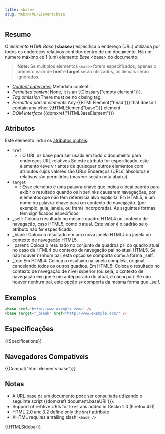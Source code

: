 ```yaml
---
title: <base>
slug: Web/HTML/Element/base
---
```


## Resumo

O _elemento HTML Base_ (**\<base>**) especifica o endereço (URL) utilizada por todos os endereços relativos contidos dentro de um documento. Há um número máximo de 1 (um) elemento _Base_ \<base> do documento.

> **Note:** Se multiplos elementos `<base>` forem especificados, apenas o primeiro valor de **href** e **target** serão utilizados, os demais serão ignorados.

- _[Content categories](/pt-BR/docs/HTML/Content_categories)_ Metadata content.
- _Permitted content_ None, it is an {{Glossary("empty element")}}.
- _Tag omission_ There must be no closing tag.
- _Permitted parent elements_ Any {{HTMLElement("head")}} that doesn't contain any other {{HTMLElement("base")}} element
- _DOM interface_ {{domxref("HTMLBaseElement")}}

## Atributos

Este elemento inclui os [atributos globais](/pt-BR/docs/HTML/Global_attributes).

- `href`
  - : O URL de base para ser usado em todo o documento para endereços URL relativos.Se este atributo for especificado, este elemento deve vir antes de quaisquer outros elementos com atributos cujos valores são URLs.Endereços (URLs) absolutos e relativos são permitidos (mas ver seção nota abaixo).
- `target`
  - : Esse elemento é uma palavra-chave que indica o local padrão para exibir o resultado quando os hiperlinks causarem navegações, por elementos que não têm referência alvo explícita. Em HTML5, é um nome ou palavra-chave para um contexto de navegação. (por exemplo, guia, janela, ou frame incorporada). As seguintes formas têm significados específicos:
- \_self: Coloca i resultado no mesmo quadro HTML4 ou contexto de navegação, caso HTML5, como o atual. Este valor é o padrão se o atributo não for especificado.
- \_blank: Coloca o resultado em uma nova janela HTML4 ou janela no contexto de navegação HTML5.
- \_parent: Coloca o resultado no conjunto de quadros pai do quadro atual no caso de HTML4 ou contexto de navegação pai no atual HTML5. Se não houver nenhum pai, esta opção se comporta como a forma \_self.
- \_top: Em HTML4: Coloca o resultado na janela completa, original, cancelando todos os outros quadros. Em HTML5: Coloca o resultado no contexto de navegação de nível superior (ou seja, o contexto de navegação em que é um antepassado do atual, e não o pai). Se não houver nenhum pai, este opção se comporta da mesma forma que \_self.

## Exemplos

```html
<base href="http://www.example.com/" />
<base target="_blank" href="http://www.example.com/" />
```

## Especificações

{{Specifications}}

## Navegadores Compatíveis

{{Compat("html.elements.base")}}

## Notas

- A URL base de um documento pode ser consultada utilizando o seguinte script {{domxref('document.baseURI')}}.
- Support of relative URIs for `href` was added in Gecko 2.0 (Firefox 4.0)
- HTML 2.0 and 3.2 define only the `href` attribute
- XHTML requires a trailing slash: `<base />`

{{HTMLSidebar}}
